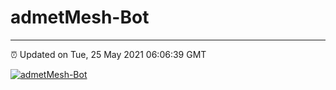 # admetMesh-Bot
---
⏰ Updated on Tue, 25 May 2021 06:06:39 GMT

[![admetMesh-Bot](https://github.com/kotori-y/admetMesh-bot/actions/workflows/main.yml/badge.svg)](https://github.com/kotori-y/admetMesh-bot/actions/workflows/main.yml)
